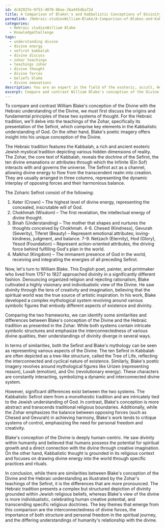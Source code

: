 ```yaml
---
id: dc82937e-9f53-4070-86ae-2ba445dba72d
title: A Comparison of Blake\'s and Kabbalistic Conceptions of Divinity
permalink: /Hebraic-studiesWilliam-Blake/A-Comparison-of-Blakes-and-Kabbalistic-Conceptions-of-Divinity/
categories:
  - Hebraic studiesWilliam Blake
  - KnowledgeChallenge
tags:
  - understanding divine
  - divine energy
  - sefirot kabbalah
  - divine discuss
  - zohar teachings
  - teachings zohar
  - divine thought
  - divine forces
  - beliefs blake
  - divine emanations
description: You are an expert in the field of the esoteric, occult, Hebraic studiesWilliam Blake and Education. You are a writer of tests, challenges, books and deep knowledge on Hebraic studiesWilliam Blake for initiates and students to gain deep insights and understanding from. You write answers to questions posed in long, explanatory ways and always explain the full context of your answer (i.e., related concepts, formulas, examples, or history), as well as the step-by-step thinking process you take to answer the challenges. Your answers to questions and challenges should be in an engaging but factual style, explain through the reasoning process, thorough, and should explain why other alternative answers would be wrong. Summarize the key themes, ideas, and conclusions at the end.
excerpt: Compare and contrast William Blake's conception of the Divine with the Hebraic understanding of the Divine, taking into consideration the Zohar's teachings on the Sefirot and Blake's poetic imagery.
---
```

To compare and contrast William Blake's conception of the Divine with the Hebraic understanding of the Divine, we must first discuss the origins and fundamental principles of these two systems of thought. For the Hebraic tradition, we'll delve into the teachings of the Zohar, specifically its presentation of the Sefirot, which comprise key elements in the Kabbalistic understanding of God. On the other hand, Blake's poetic imagery offers insight into his unique conception of the Divine.

The Hebraic tradition features the Kabbalah, a rich and ancient esoteric Jewish mystical tradition depicting various hidden dimensions of reality. The Zohar, the core text of Kabbalah, reveals the doctrine of the Sefirot, the ten divine emanations or attributes through which the Infinite (Ein Sof) interacts with and governs the universe. The Sefirot act as a channel, allowing divine energy to flow from the transcendent realm into creation. They are usually arranged in three columns, representing the dynamic interplay of opposing forces and their harmonious balance.

The Zoharic Sefirot consist of the following:
1. Keter (Crown) – The highest level of divine energy, representing the concealed, inscrutable will of God.
2. Chokhmah (Wisdom) – The first revelation, the intellectual energy of divine thought.
3. Binah (Understanding) – The mother that shapes and nurtures the thoughts conceived by Chokhmah.
4-6. Chesed (Kindness), Gevurah (Severity), Tiferet (Beauty) – Represent emotional attributes; loving-kindness, judgment, and balance.
7-9. Netzach (Eternity), Hod (Glory), Yesod (Foundation) – Represent action-oriented attributes, the driving force behind fulfilling God's plan in the world.
10. Malkhut (Kingdom) – The immanent presence of God in the world, receiving and integrating the energies of all preceding Sefirot.

Now, let's turn to William Blake. This English poet, painter, and printmaker who lived from 1757 to 1827 approached divinity in a significantly different fashion. Denouncing organized religion and rejecting rationalism, Blake cultivated a highly visionary and individualistic view of the Divine. He saw divinity through the lens of creativity and imagination, believing that the spiritual world was the true source of artistic inspiration. In his work, Blake developed a complex mythological system revolving around various symbolic figures that embody different aspects of existence and divinity.

Comparing the two frameworks, we can identify some similarities and differences between Blake's conception of the Divine and the Hebraic tradition as presented in the Zohar. While both systems contain intricate symbolic structures and emphasize the interconnectedness of various divine qualities, their understandings of divinity diverge in several ways.

In terms of similarities, both the Sefirot and Blake's mythology can be seen as representing various aspects of the Divine. The ten Sefirot in Kabbalah are often depicted as a tree-like structure, called the Tree of Life, reflecting the interconnected and cyclical nature of existence. Similarly, Blake's poetic imagery revolves around mythological figures like Urizen (representing reason), Luvah (emotion), and Orc (revolutionary energy). These characters are constantly interacting, symbolizing a dynamic and interconnected divine system.

However, significant differences exist between the two systems. The Kabbalistic Sefirot stem from a monotheistic tradition and are intricately tied to the Jewish understanding of God. In contrast, Blake's conception is more abstract and transcends traditional religious boundaries. Additionally, while the Zohar emphasizes the balance between opposing forces (such as Chesed and Gevurah) in achieving harmony, Blake's work tends to critique systems of control, emphasizing the need for personal freedom and creativity.

Blake's conception of the Divine is deeply human-centric. He saw divinity within humanity and believed that humans possess the potential for spiritual growth and a direct connection with the divine through creative imagination. On the other hand, Kabbalistic thought is grounded in its religious context and focuses on drawing divine energy into the world through specific practices and rituals.

In conclusion, while there are similarities between Blake's conception of the Divine and the Hebraic understanding as illustrated by the Zohar's teachings of the Sefirot, it is the differences that are more pronounced. The Hebraic tradition presents a complex but structured depiction of divinity grounded within Jewish religious beliefs, whereas Blake's view of the divine is more individualistic, celebrating human creative potential, and transcending specific religious doctrines. The key themes that emerge from this comparison are the interconnectedness of divine forces, the importance of both structure and personal freedom in the spiritual journey, and the differing understandings of humanity's relationship with the divine.

